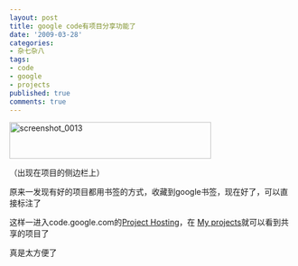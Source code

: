 ```yaml
---
layout: post
title: google code有项目分享功能了
date: '2009-03-28'
categories:
- 杂七杂八
tags:
- code
- google
- projects
published: true
comments: true
---
```

<p><img class="alignnone size-full wp-image-424" title="screenshot_0013" src="{{urls.media}}/2009/03/screenshot_0013.png" alt="screenshot_0013" width="357" height="65" /></p>

<p>（出现在项目的侧边栏上）</p>

<p>原来一发现有好的项目都用书签的方式，收藏到google书签，现在好了，可以直接标注了</p>

<p>这样一进入code.google.com的<a href="http://code.google.com/hosting/">Project Hosting</a>，在<span> <a id="projects-dropdown" onclick="return false;" href="http://code.google.com/u/shenhuan007/">My projects</a></span>就可以看到共享的项目了</p>

<p>真是太方便了</p>
